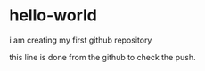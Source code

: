 # hello-world
i am creating my first github repository

this line is done from the github to check the push.
